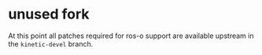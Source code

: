 # unused fork
At this point all patches required for ros-o support are available upstream in the `kinetic-devel` branch.
